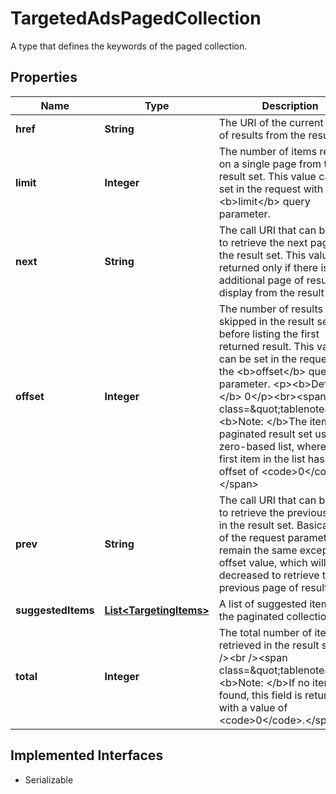 

# TargetedAdsPagedCollection

A type that defines the keywords of the paged collection.
## Properties

Name | Type | Description | Notes
------------ | ------------- | ------------- | -------------
**href** | **String** | The URI of the current page of results from the result set. |  [optional]
**limit** | **Integer** | The number of items returned on a single page from the result set. This value can be set in the request with the &lt;b&gt;limit&lt;/b&gt; query parameter. |  [optional]
**next** | **String** | The call URI that can be used to retrieve the next page in the result set. This value is returned only if there is an additional page of results to display from the result set. |  [optional]
**offset** | **Integer** | The number of results skipped in the result set before listing the first returned result. This value can be set in the request with the &lt;b&gt;offset&lt;/b&gt; query parameter. &lt;p&gt;&lt;b&gt;Default:&lt;/b&gt; 0&lt;/p&gt;&lt;br&gt;&lt;span class&#x3D;\&quot;tablenote\&quot;&gt;&lt;b&gt;Note: &lt;/b&gt;The items in a paginated result set use a zero-based list, where the first item in the list has an offset of &lt;code&gt;0&lt;/code&gt;.&lt;/span&gt; |  [optional]
**prev** | **String** | The call URI that can be used to retrieve the previous page in the result set. Basically, all of the request parameters will remain the same except the offset value, which will be decreased to retrieve the previous page of results. |  [optional]
**suggestedItems** | [**List&lt;TargetingItems&gt;**](TargetingItems.md) | A list of suggested items in the paginated collection. |  [optional]
**total** | **Integer** | The total number of items retrieved in the result set.&lt;br /&gt;&lt;br /&gt;&lt;span class&#x3D;\&quot;tablenote\&quot;&gt;&lt;b&gt;Note: &lt;/b&gt;If no items are found, this field is returned with a value of &lt;code&gt;0&lt;/code&gt;.&lt;/span&gt; |  [optional]


## Implemented Interfaces

* Serializable


